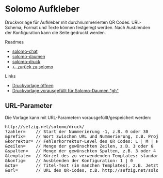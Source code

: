 Solomo Aufkleber
================

Druckvorlage für Aufkleber mit durchnummerierten QR Codes.
URL-Schema, Format und Texte können festgelegt werden.
Nach Ausblenden der Konfiguration kann die Seite gedruckt werden. 

Readmes
* [solomo-chat](https://github.com/sefzig/solomo-chat/blob/master/README.md) 
* [solomo-daumen](https://github.com/sefzig/solomo-daumen/blob/master/README.md) 
* [solomo-druck](https://github.com/sefzig/solomo-druck/blob/master/README.md) 
* [<- zurück zu solomo](https://github.com/sefzig/solomo/blob/master/README.md) 

Links
* [Druckvorlage öffnen](http://sefzig.net/solomo/druck/)
* [Druckvorlage vorausgefüllt für Solomo-Daumen "gh"](http://sefzig.net/solomo/druck/?zahler=0&prefix=gh&korrektur=L&zeilen=6&spalten=4&template=standard&konfig=0&cta=Bewerte%20dies!&url=http://sefzig.net/solomo/daumen/)

## URL-Parameter

Die Vorlage kann mit URL-Parametern vorausgefüllt/gespeichert werden:

<pre>
http://sefzig.net/solomo/druck/
?zahler=    // Start der Nummerierung -1, z.B. 0 oder 30
&prefix=    // Wort zwischen URL und Nummerierung, z.B. Projektname
&korrektur= // Fehlerkorrektur-Level des QR Codes: L | M | H | Q
&zeilen=    // Menge der gewünschten Zeilen, z.B. 3 oder 6
&spalten=   // Menge der gewünschten Spalten, z.B. 3 oder 4
&template=  // Kürzel des zu verwendenden Templates: standard | doku | klein
&konfig=    // Ausblenden der Konfiguration: 1 | 0
&cta=       // Titel-Text (in manchen Templates), z.B. Jetzt abstimmen
&url=       // URL des QR-Codes, z.B. http://sefzig.net/solomo/daumen/
</pre>
